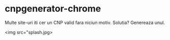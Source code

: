 # cnpgenerator-chrome
Multe site-uri iti cer un CNP valid fara niciun motiv. Solutia? Genereaza unul.

<img src="splash.jpg>
